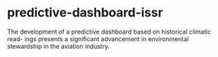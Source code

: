 # predictive-dashboard-issr
The development of a predictive dashboard based on historical climatic read- ings presents a significant advancement in environmental stewardship in the aviation industry.
